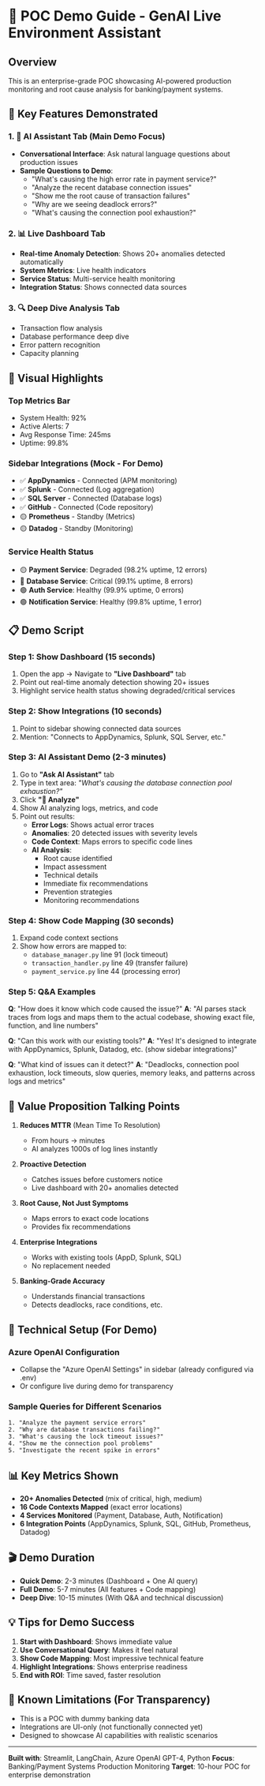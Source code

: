# 🚀 POC Demo Guide - GenAI Live Environment Assistant

## Overview
This is an enterprise-grade POC showcasing AI-powered production monitoring and root cause analysis for banking/payment systems.

## 🎯 Key Features Demonstrated

### 1. **💬 AI Assistant Tab** (Main Demo Focus)
- **Conversational Interface**: Ask natural language questions about production issues
- **Sample Questions to Demo**:
  - "What's causing the high error rate in payment service?"
  - "Analyze the recent database connection issues"
  - "Show me the root cause of transaction failures"
  - "Why are we seeing deadlock errors?"
  - "What's causing the connection pool exhaustion?"

### 2. **📊 Live Dashboard Tab**
- **Real-time Anomaly Detection**: Shows 20+ anomalies detected automatically
- **System Metrics**: Live health indicators
- **Service Status**: Multi-service health monitoring
- **Integration Status**: Shows connected data sources

### 3. **🔍 Deep Dive Analysis Tab**
- Transaction flow analysis
- Database performance deep dive
- Error pattern recognition
- Capacity planning

## 🎨 Visual Highlights

### Top Metrics Bar
- System Health: 92%
- Active Alerts: 7
- Avg Response Time: 245ms
- Uptime: 99.8%

### Sidebar Integrations (Mock - For Demo)
- ✅ **AppDynamics** - Connected (APM monitoring)
- ✅ **Splunk** - Connected (Log aggregation)
- ✅ **SQL Server** - Connected (Database logs)
- ✅ **GitHub** - Connected (Code repository)
- 🟡 **Prometheus** - Standby (Metrics)
- 🟡 **Datadog** - Standby (Monitoring)

### Service Health Status
- 🟡 **Payment Service**: Degraded (98.2% uptime, 12 errors)
- 🔴 **Database Service**: Critical (99.1% uptime, 8 errors)
- 🟢 **Auth Service**: Healthy (99.9% uptime, 0 errors)
- 🟢 **Notification Service**: Healthy (99.8% uptime, 1 error)

## 📋 Demo Script

### Step 1: Show Dashboard (15 seconds)
1. Open the app → Navigate to **"Live Dashboard"** tab
2. Point out real-time anomaly detection showing 20+ issues
3. Highlight service health status showing degraded/critical services

### Step 2: Show Integrations (10 seconds)
1. Point to sidebar showing connected data sources
2. Mention: "Connects to AppDynamics, Splunk, SQL Server, etc."

### Step 3: AI Assistant Demo (2-3 minutes)
1. Go to **"Ask AI Assistant"** tab
2. Type in text area: *"What's causing the database connection pool exhaustion?"*
3. Click **"🚀 Analyze"**
4. Show AI analyzing logs, metrics, and code
5. Point out results:
   - **Error Logs**: Shows actual error traces
   - **Anomalies**: 20 detected issues with severity levels
   - **Code Context**: Maps errors to specific code lines
   - **AI Analysis**: 
     - Root cause identified
     - Impact assessment
     - Technical details
     - Immediate fix recommendations
     - Prevention strategies
     - Monitoring recommendations

### Step 4: Show Code Mapping (30 seconds)
1. Expand code context sections
2. Show how errors are mapped to:
   - `database_manager.py` line 91 (lock timeout)
   - `transaction_handler.py` line 49 (transfer failure)
   - `payment_service.py` line 44 (processing error)

### Step 5: Q&A Examples
**Q**: "How does it know which code caused the issue?"
**A**: "AI parses stack traces from logs and maps them to the actual codebase, showing exact file, function, and line numbers"

**Q**: "Can this work with our existing tools?"
**A**: "Yes! It's designed to integrate with AppDynamics, Splunk, Datadog, etc. (show sidebar integrations)"

**Q**: "What kind of issues can it detect?"
**A**: "Deadlocks, connection pool exhaustion, lock timeouts, slow queries, memory leaks, and patterns across logs and metrics"

## 🎯 Value Proposition Talking Points

1. **Reduces MTTR** (Mean Time To Resolution)
   - From hours → minutes
   - AI analyzes 1000s of log lines instantly

2. **Proactive Detection**
   - Catches issues before customers notice
   - Live dashboard with 20+ anomalies detected

3. **Root Cause, Not Just Symptoms**
   - Maps errors to exact code locations
   - Provides fix recommendations

4. **Enterprise Integrations**
   - Works with existing tools (AppD, Splunk, SQL)
   - No replacement needed

5. **Banking-Grade Accuracy**
   - Understands financial transactions
   - Detects deadlocks, race conditions, etc.

## 🔧 Technical Setup (For Demo)

### Azure OpenAI Configuration
- Collapse the "Azure OpenAI Settings" in sidebar (already configured via .env)
- Or configure live during demo for transparency

### Sample Queries for Different Scenarios
```
1. "Analyze the payment service errors"
2. "Why are database transactions failing?"
3. "What's causing the lock timeout issues?"
4. "Show me the connection pool problems"
5. "Investigate the recent spike in errors"
```

## 📊 Key Metrics Shown

- **20+ Anomalies Detected** (mix of critical, high, medium)
- **16 Code Contexts Mapped** (exact error locations)
- **4 Services Monitored** (Payment, Database, Auth, Notification)
- **6 Integration Points** (AppDynamics, Splunk, SQL, GitHub, Prometheus, Datadog)

## 🎬 Demo Duration
- **Quick Demo**: 2-3 minutes (Dashboard + One AI query)
- **Full Demo**: 5-7 minutes (All features + Code mapping)
- **Deep Dive**: 10-15 minutes (With Q&A and technical discussion)

## 💡 Tips for Demo Success

1. **Start with Dashboard**: Shows immediate value
2. **Use Conversational Query**: Makes it feel natural
3. **Show Code Mapping**: Most impressive technical feature
4. **Highlight Integrations**: Shows enterprise readiness
5. **End with ROI**: Time saved, faster resolution

## 🚨 Known Limitations (For Transparency)

- This is a POC with dummy banking data
- Integrations are UI-only (not functionally connected yet)
- Designed to showcase AI capabilities with realistic scenarios

---

**Built with**: Streamlit, LangChain, Azure OpenAI GPT-4, Python
**Focus**: Banking/Payment Systems Production Monitoring
**Target**: 10-hour POC for enterprise demonstration
